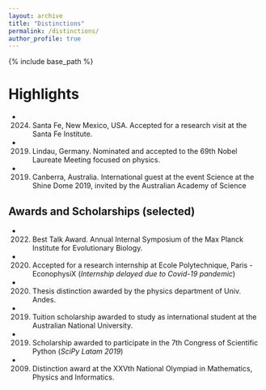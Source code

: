 ```yaml
---
layout: archive
title: "Distinctions"
permalink: /distinctions/
author_profile: true
---
```


{% include base_path %}

# Highlights

* 2024. Santa Fe, New Mexico, USA. Accepted for a research visit at the Santa Fe Institute. 
* 2019. Lindau, Germany. Nominated and accepted to the 69th Nobel Laureate Meeting focused on physics.
* 2019. Canberra, Australia. International guest at the event Science at the Shine Dome 2019, invited by the Australian Academy of Science

## Awards and Scholarships (selected)
* 2022. Best Talk Award. Annual Internal Symposium of the Max Planck Institute for Evolutionary Biology.
* 2020. Accepted for a research internship at Ecole Polytechnique, Paris - EconophysiX (*Internship delayed due to Covid-19 pandemic*)
* 2020. Thesis distinction awarded by the physics department of Univ. Andes.
* 2019. Tuition scholarship awarded to study as international student at the Australian National University.
* 2019. Scholarship awarded to participate in the 7th Congress of Scientific Python (*SciPy Latam 2019*)
* 2009. Distinction award at the XXVth National Olympiad in Mathematics, Physics and Informatics.

<!-- 

{% for post in site.teaching reversed %}
  {% include archive-single.html %}
{% endfor %} -->
